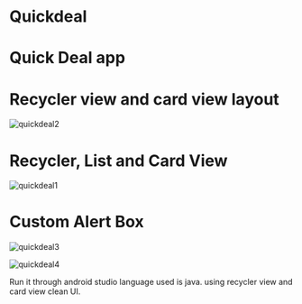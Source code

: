 # Quickdeal
# Quick Deal app

# Recycler view and card view layout
![quickdeal2](https://user-images.githubusercontent.com/22843793/30776383-007d2f74-a0c3-11e7-8080-ea9d4e06bfa5.jpg)

# Recycler, List and Card View

![quickdeal1](https://user-images.githubusercontent.com/22843793/30776384-05ac36ac-a0c3-11e7-8be5-c4ca32f5e2e6.jpg)

# Custom Alert Box

![quickdeal3](https://user-images.githubusercontent.com/22843793/30776389-1eaa04ea-a0c3-11e7-81fe-fcb585322ff8.jpg)



![quickdeal4](https://user-images.githubusercontent.com/22843793/30776391-28aa28bc-a0c3-11e7-9307-1e6717cde819.jpg)

Run it through android studio 
language used is java.
using recycler view and card view
clean UI.
